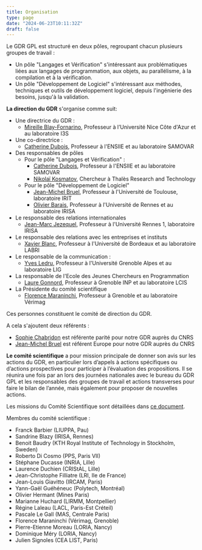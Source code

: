 ```yaml
---
title: Organisation
type: page
date: "2024-06-23T10:11:32Z"
draft: false
---
```


Le GDR GPL est structuré en deux pôles, regroupant chacun plusieurs groupes de travail :

- Un pôle "Langages et Vérification" s'intéressant aux problématiques liées aux langages de programmation, aux objets, au parallélisme, à la compilation et à la vérification.
- Un pôle "Développement de Logiciel" s'intéressant aux méthodes, techniques et outils de développement logiciel, depuis l'ingénierie des besoins, jusqu'à la validation.

**La direction du GDR** s'organise comme suit:

- Une directrice du GDR :
  - [Mireille Blay-Fornarino](http://users.polytech.unice.fr/~blay/), Professeur à l’Université Nice Côte d'Azur et au laboratoire I3S
- Une co-directrice :
  - [Catherine Dubois](http://www.ensiie.fr/~dubois/), Professeur à l'ENSIIE et au laboratoire SAMOVAR
- Des responsables de pôles
  - Pour le pôle "Langages et Vérification" :
    - [C](http://www.loria.fr/~moreau/dokuwiki/doku.php)[atherine Dubois](http://www.ensiie.fr/~dubois/), Professeur à l'ENSIIE et au laboratoire SAMOVAR
    - [Nikolaï Kosmatov](https://nikolai-kosmatov.eu/), Chercheur à Thalès Research and Technology
  - Pour le pôle "Développement de Logiciel"
    - [Jean-Michel Bruel](https://jmbruel.netlify.com), Professeur à l'Université de Toulouse, laboratoire IRIT
    - [Olivier Barais](https://olivier.barais.fr/), Professeur à l'Université de Rennes et au laboratoire IRISA
- Le responsable des relations internationales
  - [Jean-Marc Jezequel](https://people.irisa.fr/Jean-Marc.Jezequel/), Professeur à l'Université Rennes 1, laboratoire IRISA
- Le responsable des relations avec les entreprises et instituts
  - [Xavier Blanc](http://www.labri.fr/perso/xblanc/), Professeur à l'Université de Bordeaux et au laboratoire LABRI
- Le responsable de la communication :
  - [Yves Ledru](http://membres-lig.imag.fr/ledru/YLVersionF.html), Professeur à l'Université Grenoble Alpes et au laboratoire LIG
- La responsable de l'Ecole des Jeunes Chercheurs en Programmation
  - [Laure Gonnord](http://laure.gonnord.org/pro/index.html), Professeur à Grenoble INP et au laboratoire LCIS
- La Présidente du comité scientifique
  - [Florence Maraninchi](https://www-verimag.imag.fr/~maraninx/), Professeur à Grenoble et au laboratoire Vérimag

Ces personnes constituent le comité de direction du GDR.

A cela s'ajoutent deux référents :

- [Sophie Chabridon](http://www-public.imtbs-tsp.eu/~chabrido/) est référente parité pour notre GDR auprès du CNRS
- [Jean-Michel Bruel](https://jmbruel.netlify.com/) est référent Europe pour notre GDR auprès du CNRS

**Le comité scientifique** a pour mission principale de donner son avis sur les actions du GDR, en particulier lors d’appels à actions spécifiques ou d’actions prospectives pour participer à l’évaluation des propositions. Il se réunira une fois par an lors des journées nationales avec le bureau du GDR GPL et les responsables des groupes de travail et actions transverses pour faire le bilan de l’année, mais également pour proposer de nouvelles actions.

Les missions du Comité Scientifique sont détaillées dans [ce document](https://gdr-gpl-2013-2024.imag.fr/sites/default/files/documentsGPL/DocumentsDuGDR/Mission_Comite_Scientifique_GDR_GPL_28_Avril_2021.pdf).

Membres du comité scientifique :

- Franck Barbier (LIUPPA, Pau)
- Sandrine Blazy (IRISA, Rennes)
- Benoit Baudry (KTH Royal Institute of Technology in Stockholm, Sweden)
- Roberto Di Cosmo (PPS, Paris VII)
- Stéphane Ducasse (INRIA, Lille)
- Laurence Duchien (CRIStAL, Lille)
- Jean-Christophe Filliatre (LRI, Ile de France)
- Jean-Louis Giavitto (IRCAM, Paris)
- Yann-Gaël Guéhéneuc (Polytech, Montréal)
- Olivier Hermant (Mines Paris)
- Marianne Huchard (LIRMM, Montpellier)
- Régine Laleau (LACL, Paris-Est Créteil)
- Pascale Le Gall (MAS, Centrale Paris)
- Florence Maraninchi (Vérimag, Grenoble)
- Pierre-Etienne Moreau (LORIA, Nancy)
- Dominique Méry (LORIA, Nancy)
- Julien Signoles (CEA LIST, Paris)
